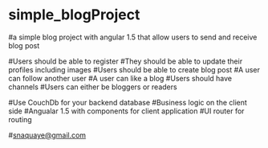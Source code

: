 # simple_blogProject
#a simple blog project with angular 1.5 that allow users to send and receive blog post

#Users should be able to register
#They should be able to update their profiles including images
#Users should be able to create blog post
#A user can follow another user
#A user can like a blog
#Users should have channels
#Users can either be bloggers or readers

#Use CouchDb for your backend database
#Business logic on the client side
#Angualar 1.5 with components for client application
#UI router for routing

#snaquaye@gmail.com
